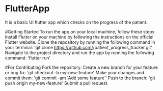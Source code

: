# FlutterApp
It is a basic UI flutter app which checks on the progress of the patient.

#Getting Started
To run the app on your local machine, follow these steps:
Install Flutter on your machine by following the instructions on the official Flutter website.
Clone the repository by running the following command in your terminal:
'git clone https://github.com/<username>/patient_progress_tracker.git'
Navigate to the project directory and run the app by running the following command:
'flutter run'

#For Contributing
Fork the repository.
Create a new branch for your feature or bug fix:
'git checkout -b my-new-feature'
Make your changes and commit them:
'git commit -am 'Add some feature''
Push to the branch:
'git push origin my-new-feature'
Submit a pull request.


